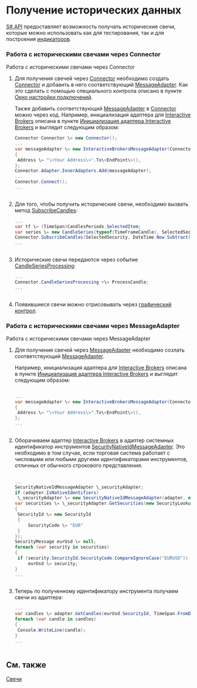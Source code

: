 # Получение исторических данных

[S\#.API](StockSharpAbout.md) предоставляет возможность получать исторические свечи, которые можно использовать как для тестирования, так и для построения [индикаторов](Indicators.md). 

### Работа с историческими свечами через Connector

Работа с историческими свечами через Connector

1. Для получения свечей через [Connector](../api/StockSharp.Algo.Connector.html) необходимо создать [Connector](../api/StockSharp.Algo.Connector.html) и добавить в него соответствующий [MessageAdapter](../api/StockSharp.Messages.MessageAdapter.html). Как это сделать с помощью специального контрола описано в пункте [Окно настройки подключений](API_UI_ConnectorWindow.md).

   Также добавить соответствующий [MessageAdapter](../api/StockSharp.Messages.MessageAdapter.html) в [Connector](../api/StockSharp.Algo.Connector.html) можно через код. Например, инициализация адаптера для [Interactive Brokers](IB.md) описана в пункте [Инициализация адаптера Interactive Brokers](IBSample.md) и выглядит следующим образом:

   ```cs
   Connector Connector \= new Connector();				
   ...				
   var messageAdapter \= new InteractiveBrokersMessageAdapter(Connector.TransactionIdGenerator)
   {
   	Address \= "\<Your Address\>".To\<EndPoint\>(),
   };
   Connector.Adapter.InnerAdapters.Add(messageAdapter);
   ...	
   Connector.Connect();
   ...
   							
   ```
2. Для того, чтобы получить исторические свечи, необходимо вызвать метод [SubscribeCandles](../api/StockSharp.Algo.Connector.SubscribeCandles.html): 

   ```cs
   ...
   var tf \= (TimeSpan)CandlesPeriods.SelectedItem;
   var series \= new CandleSeries(typeof(TimeFrameCandle), SelectedSecurity, tf);
   Connector.SubscribeCandles(SelectedSecurity, DateTime.Now.Subtract(TimeSpan.FromTicks(tf.Ticks \* 100)), DateTime.Now);
   ...
   			
   ```
3. Исторические свечи передаются через событие [CandleSeriesProcessing](../api/StockSharp.Algo.Connector.CandleSeriesProcessing.html): 

   ```cs
   ...
   Connector.CandleSeriesProcessing +\= ProcessCandle;
   ...
   			
   ```
4. Появившиеся свечи можно отрисовывать через [графический контрол](CandlesUI.md).

### Работа с историческими свечами через MessageAdapter

Работа с историческими свечами через MessageAdapter

1. Для получения свечей через [MessageAdapter](../api/StockSharp.Messages.MessageAdapter.html) необходимо созлать соответствующий [MessageAdapter](../api/StockSharp.Messages.MessageAdapter.html).

   Например, инициализация адаптера для [Interactive Brokers](IB.md) описана в пункте [Инициализация адаптера Interactive Brokers](IBSample.md) и выглядит следующим образом:

   ```cs
   		
   ...         
   var messageAdapter \= new InteractiveBrokersMessageAdapter(Connector.TransactionIdGenerator)
   {
   	Address \= "\<Your Address\>".To\<EndPoint\>(),
   };
   ...
   							
   ```
2. Оборачиваем адаптер [Interactive Brokers](IB.md) в адаптер системных идентификатор инструментов [SecurityNativeIdMessageAdapter](../api/StockSharp.Algo.SecurityNativeIdMessageAdapter.html). Это необходимо в том случае, если торговая система работает с числовыми или любыми другими идентификаторами инструментов, отличных от обычного строкового представления.

   ```cs
   	
   ...
   SecurityNativeIdMessageAdapter \_securityAdapter;
   if (adapter.IsNativeIdentifiers)
   	\_securityAdapter \= new SecurityNativeIdMessageAdapter(adapter, new InMemoryNativeIdStorage());
   var securities \= \_securityAdapter.GetSecurities(new SecurityLookupMessage
   {
   	SecurityId \= new SecurityId
   	{
   		SecurityCode \= "EUR"
   	}
   });
   SecurityMessage eurUsd \= null;
   foreach (var security in securities)
   {
   	if (security.SecurityId.SecurityCode.CompareIgnoreCase("EURUSD"))
   		eurUsd \= security;
   }
   ...
   							
   ```
3. Теперь по полученному идентификатору инструмента получаем свечи из адаптера: 

   ```cs
   ...
   var candles \= adapter.GetCandles(eurUsd.SecurityId, TimeSpan.FromDays(1), DateTimeOffset.Now.AddDays(\-100), DateTimeOffset.Now);
   foreach (var candle in candles)
   {
   	Console.WriteLine(candle);
   }
   ...
   			
   ```

## См. также

[Свечи](Candles.md)
